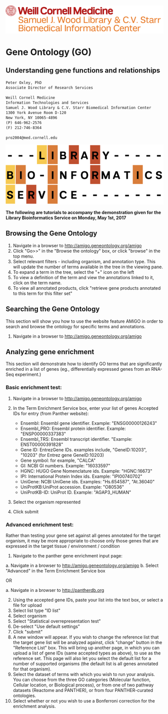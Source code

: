 ![Weill Cornell Medicine Samuel J. Wood Library](../images/WCM_SamWoodLib.png)


# Gene Ontology (GO)
## Understanding gene functions and relationships


```
Peter Oxley, PhD
Associate Director of Research Services

Weill Cornell Medicine
Information Technologies and Services
Samuel J. Wood Library & C.V. Starr Biomedical Information Center
1300 York Avenue Room D-120
New York, NY 10065-4896
(P) 646-962-2576
(F) 212-746-8364
 
pro2004@med.cornell.edu
```

![Library Bioinformatic Service](../images/LBS.png)

__The following are tutorials to accompany the demonstration given for the Library Bioinformatics Service on Monday, May 1st, 2017__

## Browsing the Gene Ontology
1. Navigate in a browser to http://amigo.geneontology.org/amigo
2. Click "Go>>" in the "Browse the ontology" box, or click "browse" in the top menu.
3. Select relevant filters - including organism, and annotation type. This will update the number of terms available in the tree in the viewing pane.
4. To expand a term in the tree, select the "+" icon on the left
5. To view a definition of the term and view the annotations linked to it, click on the term name.
6. To view all annotated products, click "retrieve gene products annotated to this term for this filter set" 

## Searching the Gene Ontology
This section will show you how to use the website feature AMiGO in order to search and browse the ontology for specific terms and annotations. 

1. Navigate in a browser to http://amigo.geneontology.org/amigo

## Analyzing gene enrichment
This section will demonstrate how to identify GO terms that are significantly enriched in a list of genes (eg., differentially expressed genes from an RNA-Seq experiment.)

### Basic enrichment test:
1. Navigate in a browser to http://amigo.geneontology.org/amigo
2. In the Term Enrichment Service box, enter your list of genes
    Accepted IDs for entry (from Panther website):
    * Ensembl: Ensembl gene identifier. Example: "ENSG00000126243"
    * Ensembl_PRO: Ensembl protein identifier. Example: "ENSP00000337383"
    * Ensembl_TRS: Ensembl transcript identifier. "Example: ENST00000391828"
    * Gene ID: EntrezGene IDs. examples include, "GeneID:10203", "10203" (for Entrez gene GeneID:10203)
    * Gene symbol: for example, "CALCA"
    * GI: NCBI GI numbers. Example: "16033597"
    * HGNC: HUGO Gene Nomenclature ids. Example: "HGNC:16673"
    * IPI: International Protein Index ids. Example: "IPI00740702"
    * UniGene: NCBI UniGene ids. Examples: "Hs.654587", "At.36040"
    * UniProtKB:UniProt accession. Example: "O80536"
    * UniProtKB-ID: UniProt ID. Example: "AGAP3_HUMAN"

3. Select the organism represented
4. Click submit

### Advanced enrichment test:
Rather than testing your gene set against all genes annotated for the target organism, it may be more appropriate to choose only those genes that are expressed in the target tissue / environment / condition

1. Navigate to the panther gene enrichment input page:

a. Navigate in a browser to http://amigo.geneontology.org/amigo
b. Select "Advanced" in the Term Enrichment Service box

OR

a. Navigate in a browser to http://pantherdb.org

2. Using the accepted gene IDs, paste your list into the text box, or select a file for upload
3. Select list type "ID list"
4. Select organism
5. Select "Statistical overrepresentation test"
6. De-select "Use default settings"
7. Click "submit"
8. A new window will appear. If you wish to change the reference list that the target gene list will be analyzed against, click "change" button in the "Reference List" box. This will bring up another page, in which you can upload a list of gene IDs (same accepted types as above), to use as the reference set. This page will also let you select the default list for a number of supported organisms (the default list is all genes annotated for that organism).
9. Select the dataset of terms with which you wish to run your analysis. You can choose from the three GO categories (Molecular function, Cellular location, or Biological process), or from one of two pathway datasets (Reactome and PANTHER), or from four PANTHER-curated ontologies.
10. Select whether or not you wish to use a Bonferroni correction for the enrichment analysis.

